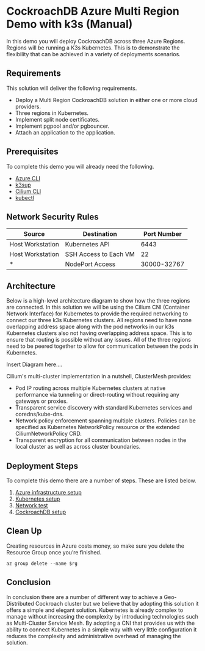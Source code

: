 
# CockroachDB Azure Multi Region Demo with k3s (Manual)

In this demo you will deploy CockroachDB across three Azure Regions. Regions will be running a K3s Kubernetes. This is to demonstrate the flexibility that can be achieved in a variety of deployments scenarios.

## Requirements

This solution will deliver the following requirements.

- Deploy a Multi Region CockroachDB solution in either one or more cloud providers. 
- Three regions in Kubernetes.
- Implement split node certificates.
- Implement pgpool and/or pgbouncer.
- Attach an application to the application.


## Prerequisites 

To complete this demo you will already need the following.

- [Azure CLI](https://docs.microsoft.com/en-us/cli/azure/install-azure-cli)
- [k3sup](https://github.com/alexellis/k3sup)
- [Cilium CLI](https://docs.cilium.io/en/stable/gettingstarted/k8s-install-default/)
- [kubectl](https://kubernetes.io/docs/tasks/tools/install-kubectl-linux/)

## Network Security Rules

|Source|Destination|Port Number|
|------|-----------|-----------|
|Host Workstation|Kubernetes API|6443|
|Host Workstation |SSH Access to Each VM|22|
|*|NodePort Access|30000-32767|

## Architecture

Below is a high-level architecture diagram to show how the three regions are connected. In this solution we will be using the Cilium CNI (Container Network Interface) for Kubernetes to provide the required networking to connect our three k3s Kubernetes clusters. All regions need to have none overlapping address space along with the pod networks in our k3s Kubernetes clusters also not having overlapping address space. This is to ensure that routing is possible without any issues. All of the three regions need to be peered together to allow for communication between the pods in Kubernetes.


Insert Diagram here....

Cilium's multi-cluster implementation in a nutshell, ClusterMesh provides:
- Pod IP routing across multiple Kubernetes clusters at native performance via tunneling or direct-routing without requiring any gateways or proxies.
- Transparent service discovery with standard Kubernetes services and coredns/kube-dns.
- Network policy enforcement spanning multiple clusters. Policies can be specified as Kubernetes NetworkPolicy resource or the extended CiliumNetworkPolicy CRD.
- Transparent encryption for all communication between nodes in the local cluster as well as across cluster boundaries.

## Deployment Steps

To complete this demo there are a number of steps. These are listed below.

1. [Azure infrastructure setup](azure-infra-setup.md)
1. [Kubernetes setup](kubernetes-setup.md)
1. [Network test](network-test.md)
1. [CockroachDB setup](cockroach-setup.md)

## Clean Up

Creating resources in Azure costs money, so make sure you delete the Resource Group once you’re finished.
```
az group delete --name $rg
```
## Conclusion

In conclusion there are a number of different way to achieve a Geo-Distributed Cockroach cluster but we believe that by adopting this solution it offers a simple and elegant solution. Kubernetes is already complex to manage without increasing the complexity by introducing technologies such as Multi-Cluster Service Mesh. By adopting a CNI that provides us with the ability to connect Kubernetes in a simple way with very little configuration it reduces the complexity and administrative overhead of managing the solution.
